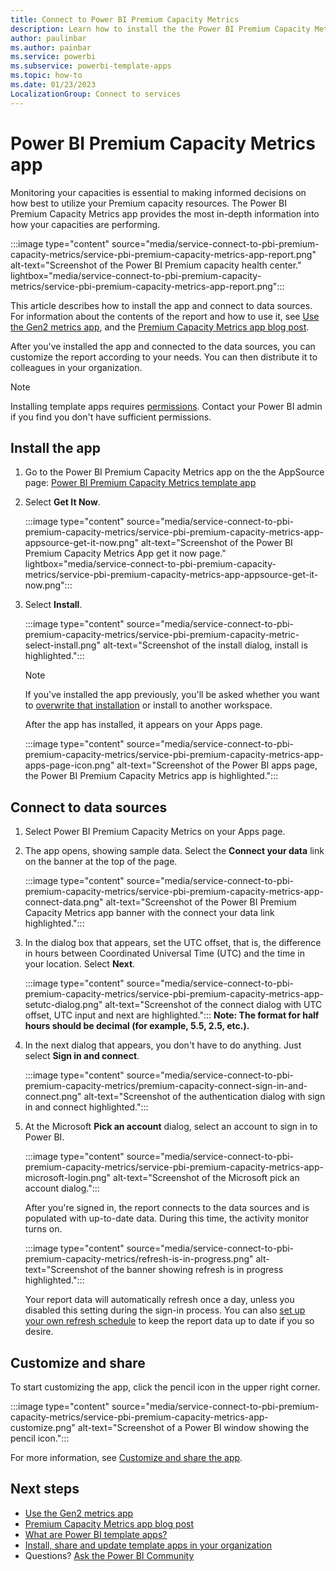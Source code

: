 ```yaml
---
title: Connect to Power BI Premium Capacity Metrics
description: Learn how to install the the Power BI Premium Capacity Metrics template app and then connect to data sources.
author: paulinbar
ms.author: painbar
ms.service: powerbi
ms.subservice: powerbi-template-apps
ms.topic: how-to
ms.date: 01/23/2023
LocalizationGroup: Connect to services
---
```

# Power BI Premium Capacity Metrics app

Monitoring your capacities is essential to making informed decisions on how best to utilize your Premium capacity resources. The Power BI Premium Capacity Metrics app provides the most in-depth information into how your capacities are performing.

:::image type="content" source="media/service-connect-to-pbi-premium-capacity-metrics/service-pbi-premium-capacity-metrics-app-report.png" alt-text="Screenshot of the Power BI Premium capacity health center." lightbox="media/service-connect-to-pbi-premium-capacity-metrics/service-pbi-premium-capacity-metrics-app-report.png":::

This article describes how to install the app and connect to data sources. For information about the contents of the report and how to use it, see [Use the Gen2 metrics app](../enterprise/service-premium-gen2-metrics-app.md), and the [Premium Capacity Metrics app blog post](https://powerbi.microsoft.com/blog/premium-capacity-metrics-app-new-health-center-with-kpis-to-explore-relevant-metrics-and-steps-to-mitigate-issues/).

After you've installed the app and connected to the data sources, you can customize the report according to your needs. You can then distribute it to colleagues in your organization.

> [!NOTE]
> Installing template apps requires [permissions](./service-template-apps-install-distribute.md#prerequisites). Contact your Power BI admin if you find you don't have sufficient permissions.

## Install the app

1. Go to the Power BI Premium Capacity Metrics app on the the AppSource page: [Power BI Premium Capacity Metrics template app](https://app.powerbi.com/groups/me/getapps/services/pbi_pcmm.capacity-metrics-dxt)

1. Select **Get It Now**.

   :::image type="content" source="media/service-connect-to-pbi-premium-capacity-metrics/service-pbi-premium-capacity-metrics-app-appsource-get-it-now.png" alt-text="Screenshot of the Power BI Premium Capacity Metrics App get it now page." lightbox="media/service-connect-to-pbi-premium-capacity-metrics/service-pbi-premium-capacity-metrics-app-appsource-get-it-now.png":::

1. Select **Install**.

    :::image type="content" source="media/service-connect-to-pbi-premium-capacity-metrics/service-pbi-premium-capacity-metric-select-install.png" alt-text="Screenshot of the install dialog, install is highlighted.":::

    > [!NOTE]
    > If you've installed the app previously, you'll be asked whether you want to [overwrite that installation](./service-template-apps-install-distribute.md#update-a-template-app) or install to another workspace.

    After the app has installed, it appears on your Apps page.

   :::image type="content" source="media/service-connect-to-pbi-premium-capacity-metrics/service-pbi-premium-capacity-metrics-app-apps-page-icon.png" alt-text="Screenshot of the Power BI apps page, the Power BI Premium Capacity Metrics app is highlighted.":::

## Connect to data sources

1. Select Power BI Premium Capacity Metrics on your Apps page.

1. The app opens, showing sample data. Select the **Connect your data** link on the banner at the top of the page.

   :::image type="content" source="media/service-connect-to-pbi-premium-capacity-metrics/service-pbi-premium-capacity-metrics-app-connect-data.png" alt-text="Screenshot of the Power BI Premium Capacity Metrics app banner with the connect your data link highlighted.":::

1. In the dialog box that appears, set the UTC offset, that is, the difference in hours between Coordinated Universal Time (UTC) and the time in your location. Select **Next**.
  
   :::image type="content" source="media/service-connect-to-pbi-premium-capacity-metrics/service-pbi-premium-capacity-metrics-app-setutc-dialog.png" alt-text="Screenshot of the connect dialog with UTC offset, UTC input and next are highlighted.":::
   **Note: The format for half hours should be decimal (for example, 5.5, 2.5, etc.).**

1. In the next dialog that appears, you don't have to do anything. Just select **Sign in and connect**.

   :::image type="content" source="media/service-connect-to-pbi-premium-capacity-metrics/premium-capacity-connect-sign-in-and-connect.png" alt-text="Screenshot of the authentication dialog with sign in and connect highlighted.":::

1. At the Microsoft **Pick an account** dialog, select an account to sign in to Power BI.

   :::image type="content" source="media/service-connect-to-pbi-premium-capacity-metrics/service-pbi-premium-capacity-metrics-app-microsoft-login.png" alt-text="Screenshot of the Microsoft pick an account dialog.":::

   After you're signed in, the report connects to the data sources and is populated with up-to-date data. During this time, the activity monitor turns on.

   :::image type="content" source="media/service-connect-to-pbi-premium-capacity-metrics/refresh-is-in-progress.png" alt-text="Screenshot of the banner showing refresh is in progress highlighted.":::

   Your report data will automatically refresh once a day, unless you disabled this setting during the sign-in process. You can also [set up your own refresh schedule](./refresh-scheduled-refresh.md) to keep the report data up to date if you so desire.

## Customize and share

To start customizing the app, click the pencil icon in the upper right corner.

 :::image type="content" source="media/service-connect-to-pbi-premium-capacity-metrics/service-pbi-premium-capacity-metrics-app-customize.png" alt-text="Screenshot of a Power BI window showing the pencil icon.":::

For more information, see [Customize and share the app](./service-template-apps-install-distribute.md#customize-and-share-the-app).

## Next steps

* [Use the Gen2 metrics app](../enterprise/service-premium-gen2-metrics-app.md)
* [Premium Capacity Metrics app blog post](https://powerbi.microsoft.com/blog/premium-capacity-metrics-app-new-health-center-with-kpis-to-explore-relevant-metrics-and-steps-to-mitigate-issues/)
* [What are Power BI template apps?](./service-template-apps-overview.md)
* [Install, share and update template apps in your organization](./service-template-apps-install-distribute.md)
* Questions? [Ask the Power BI Community](https://community.powerbi.com/)

